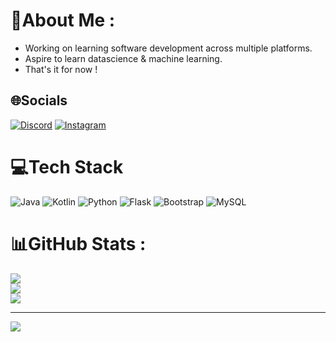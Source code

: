 # 💫About Me :
- Working on learning software development across multiple platforms.
- Aspire to learn datascience & machine learning.
- That's it for now !

## 🌐Socials
[![Discord](https://img.shields.io/badge/Discord-%237289DA.svg?logo=discord&logoColor=white)](htttps://discord.gg/shreydesai_06#0367) [![Instagram](https://img.shields.io/badge/Instagram-%23E4405F.svg?logo=Instagram&logoColor=white)](https://instagram.com/shrey.desai06) 

# 💻Tech Stack
![Java](https://img.shields.io/badge/java-%23ED8B00.svg?style=for-the-badge&logo=java&logoColor=white) ![Kotlin](https://img.shields.io/badge/kotlin-%230095D5.svg?style=for-the-badge&logo=kotlin&logoColor=white) ![Python](https://img.shields.io/badge/python-3670A0?style=for-the-badge&logo=python&logoColor=ffdd54) ![Flask](https://img.shields.io/badge/flask-%23000.svg?style=for-the-badge&logo=flask&logoColor=white) ![Bootstrap](https://img.shields.io/badge/bootstrap-%23563D7C.svg?style=for-the-badge&logo=bootstrap&logoColor=white) ![MySQL](https://img.shields.io/badge/mysql-%2300f.svg?style=for-the-badge&logo=mysql&logoColor=white)
# 📊GitHub Stats :
![](https://github-readme-stats.vercel.app/api?username=ShreyD06&theme=monokai&hide_border=true&include_all_commits=true&count_private=true)<br/>
![](https://github-readme-streak-stats.herokuapp.com/?user=ShreyD06&theme=monokai&hide_border=true)<br/>
![](https://github-readme-stats.vercel.app/api/top-langs/?username=ShreyD06&theme=monokai&hide_border=true&include_all_commits=true&count_private=true&layout=compact)

---
[![](https://visitcount.itsvg.in/api?id=ShreyD06&icon=9&color=3)](https://visitcount.itsvg.in)
